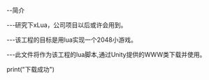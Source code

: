 --简介

---研究下xLua，公司项目以后或许会用到。

---该工程的目标是用lua实现一个2048小游戏。

---此文件将作为该工程的lua脚本,通过Unity提供的WWW类下载并使用。


print("下载成功")
